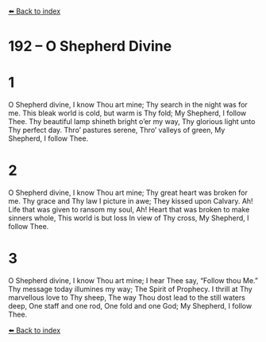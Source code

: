 [⬅️ Back to index](../README.md)

# 192 – O Shepherd Divine


# 1
O Shepherd divine, I know Thou art mine;
Thy search in the night was for me.
This bleak world is cold, but warm is Thy fold;
My Shepherd, I follow Thee.
Thy beautiful lamp shineth bright o’er my way,
Thy glorious light unto Thy perfect day.
Thro’ pastures serene,
Thro’ valleys of green,
My Shepherd, I follow Thee.

# 2
O Shepherd divine, I know Thou art mine;
Thy great heart was broken for me.
Thy grace and Thy law I picture in awe;
They kissed upon Calvary.
Ah! Life that was given to ransom my soul,
Ah! Heart that was broken to make sinners whole,
This world is but loss
In view of Thy cross,
My Shepherd, I follow Thee.

# 3
O Shepherd divine, I know Thou art mine;
I hear Thee say, “Follow thou Me.”
Thy message today illumines my way;
The Spirit of Prophecy.
I thrill at Thy marvellous love to Thy sheep,
The way Thou dost lead to the still waters deep,
One staff and one rod,
One fold and one God;
My Shepherd, I follow Thee.

[⬅️ Back to index](../README.md)
